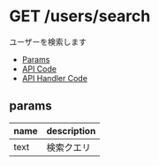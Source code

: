 # GET /users/search

ユーザーを検索します

- [Params](#params)
- [API Code](/src/endpoints/users/search.js)
- [API Handler Code](/src/handlers/web/users/search.js)

## params


name|description
---|---
text|検索クエリ
